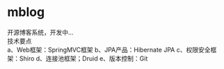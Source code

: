 # mblog
开源博客系统，开发中...<br>
技术要点<br>
a、Web框架：SpringMVC框架
b、JPA产品：Hibernate JPA
c、权限安全框架：Shiro
d、连接池框架；Druid
e、版本控制：Git
